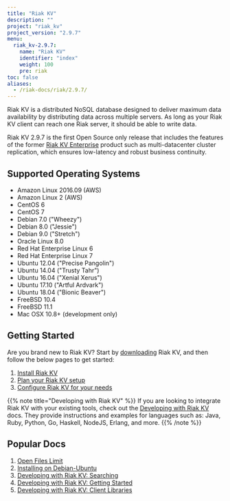 ```yaml
---
title: "Riak KV"
description: ""
project: "riak_kv"
project_version: "2.9.7"
menu:
  riak_kv-2.9.7:
    name: "Riak KV"
    identifier: "index"
    weight: 100
    pre: riak
toc: false
aliases:
  - /riak-docs/riak/2.9.7/
---
```


[aboutenterprise]: https://www.tiot.jp/en/about-us/contact-us/
[config index]: {{<baseurl>}}riak/kv/2.9.7/configuring
[downloads]: {{<baseurl>}}riak/kv/2.9.7/downloads/
[install index]: {{<baseurl>}}riak/kv/2.9.7/setup/installing/
[plan index]: {{<baseurl>}}riak/kv/2.9.7/setup/planning
[perf open files]: {{<baseurl>}}riak/kv/2.9.7/using/performance/open-files-limit
[install debian & ubuntu]: {{<baseurl>}}riak/kv/2.9.7/setup/installing/debian-ubuntu
[usage search]: {{<baseurl>}}riak/kv/2.9.7/developing/usage/search
[getting started]: {{<baseurl>}}riak/kv/2.9.7/developing/getting-started
[dev client libraries]: {{<baseurl>}}riak/kv/2.9.7/developing/client-libraries



Riak KV is a distributed NoSQL database designed to deliver maximum data availability by distributing data across multiple servers. As long as your Riak KV client can reach one Riak server, it should be able to write data.

Riak KV 2.9.7 is the first Open Source only release that includes the features of the former [Riak KV Enterprise][aboutenterprise] product such as multi-datacenter cluster replication, which ensures low-latency and robust business continuity.

## Supported Operating Systems

- Amazon Linux 2016.09 (AWS)
- Amazon Linux 2 (AWS)
- CentOS 6
- CentOS 7
- Debian 7.0 ("Wheezy")
- Debian 8.0 ("Jessie")
- Debian 9.0 ("Stretch")
- Oracle Linux 8.0
- Red Hat Enterprise Linux 6
- Red Hat Enterprise Linux 7
- Ubuntu 12.04 ("Precise Pangolin")
- Ubuntu 14.04 ("Trusty Tahr")
- Ubuntu 16.04 ("Xenial Xerus")
- Ubuntu 17.10 ("Artful Ardvark")
- Ubuntu 18.04 ("Bionic Beaver")
- FreeBSD 10.4
- FreeBSD 11.1
- Mac OSX 10.8+ (development only)

## Getting Started

Are you brand new to Riak KV? Start by [downloading][downloads] Riak KV, and then follow the below pages to get started:

1. [Install Riak KV][install index]
2. [Plan your Riak KV setup][plan index]
3. [Configure Riak KV for your needs][config index]

{{% note title="Developing with Riak KV" %}}
If you are looking to integrate Riak KV with your existing tools, check out the [Developing with Riak KV]({{<baseurl>}}riak/kv/2.9.7/developing) docs. They provide instructions and examples for languages such as: Java, Ruby, Python, Go, Haskell, NodeJS, Erlang, and more.
{{% /note %}}

## Popular Docs

1. [Open Files Limit][perf open files]
2. [Installing on Debian-Ubuntu][install debian & ubuntu]
3. [Developing with Riak KV: Searching][usage search]
4. [Developing with Riak KV: Getting Started][getting started]
5. [Developing with Riak KV: Client Libraries][dev client libraries]

